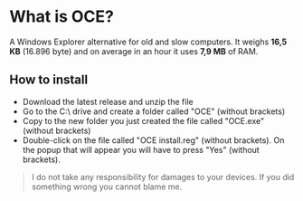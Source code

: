# What is OCE?
A Windows Explorer alternative for old and slow computers.
It weighs **16,5 KB** (16.896 byte) and on average in an hour it uses **7,9 MB** of RAM.
## How to install
- Download the latest release and unzip the file
- Go to the C:\ drive and create a folder called "OCE" (without brackets)
- Copy to the new folder you just created the file called "OCE.exe" (without brackets)
- Double-click on the file called "OCE install.reg" (without brackets). On the popup that will appear you will have to press "Yes" (without brackets).
> I do not take any responsibility for damages to your devices. If you did something wrong you cannot blame me.

